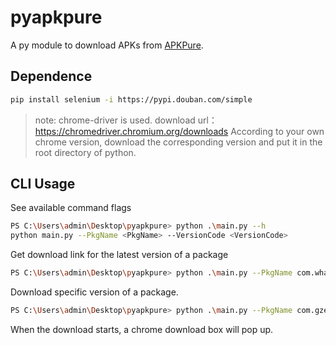# pyapkpure

A py module to download APKs from [APKPure](https://apkpure.com/).


## Dependence
```bash
pip install selenium -i https://pypi.douban.com/simple
```

>note:
>chrome-driver is used. download url：https://chromedriver.chromium.org/downloads
>According to your own chrome version, download the corresponding version and put it in the root directory of python.

## CLI Usage

See available command flags

```bash
PS C:\Users\admin\Desktop\pyapkpure> python .\main.py --h 
python main.py --PkgName <PkgName> --VersionCode <VersionCode>
````

Get download link for the latest version of a package

```bash
PS C:\Users\admin\Desktop\pyapkpure> python .\main.py --PkgName com.whatsapp 
```

Download specific version of a package.
```bash
PS C:\Users\admin\Desktop\pyapkpure> python .\main.py --PkgName com.gzentertainment.warofheroes --VersionCode 103      
```

When the download starts, a chrome download box will pop up.
